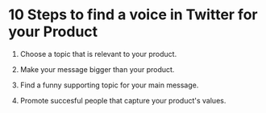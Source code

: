 # 10 Steps to find a voice in Twitter for your Product


1. Choose a topic that is relevant to your product.

2. Make your message bigger than your product.

3. Find a funny supporting topic for your main message.

4. Promote succesful people that capture your product's values.
